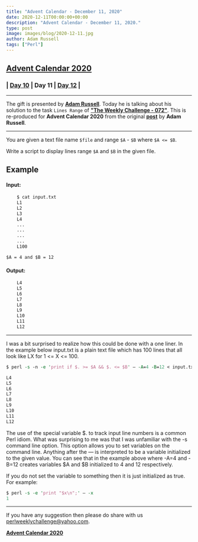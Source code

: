 ```yaml
---
title: "Advent Calendar - December 11, 2020"
date: 2020-12-11T00:00:00+00:00
description: "Advent Calendar - December 11, 2020."
type: post
image: images/blog/2020-12-11.jpg
author: Adam Russell
tags: ["Perl"]
---
```


## [**Advent Calendar 2020**](/blog/advent-calendar-2020)
### | [**Day 10**](/blog/advent-calendar-2020-12-10) | **Day 11** | [**Day 12**](/blog/advent-calendar-2020-12-12) |
***

The gift is presented by [**Adam Russell**](/blog/meet-the-champion-016). Today he is talking about his solution to the task `Lines Range` of **["The Weekly Challenge - 072"](/blog/perl-weekly-challenge-072)**. This is re-produced for **Advent Calendar 2020** from the original [**post**](https://adamcrussell.livejournal.com/16759.html) by **Adam Russell**.

***

You are given a text file name `$file` and range `$A` -  `$B` where `$A <= $B`.

Write a script to display lines range `$A` and `$B` in the given file.

## Example

#### Input:

```perl
    $ cat input.txt
    L1
    L2
    L3
    L4
    ...
    ...
    ...
    ...
    L100
```
    $A = 4 and $B = 12

#### Output:

```perl
    L4
    L5
    L6
    L7
    L8
    L9
    L10
    L11
    L12
```

***

I was a bit surprised to realize how this could be done with a one liner. In the example below input.txt is a plain text file which has 100 lines that all look like LX for 1 <= X <= 100.

```perl
$ perl -s -n -e 'print if $. >= $A && $. <= $B' — -A=4 -B=12 < input.txt

L4
L5
L6
L7
L8
L9
L10
L11
L12
```

The use of the special variable $. to track input line numbers is a common Perl idiom. What was surprising to me was that I was unfamiliar with the -s command line option. This option allows you to set variables on the command line. Anything after the — is interpreted to be a variable initialized to the given value. You can see that in the example above where -A=4 and -B=12 creates variables $A and $B initialized to 4 and 12 respectively.

If you do not set the variable to something then it is just initialized as true. For example:

```perl
$ perl -s -e 'print "$x\n";' — -x
1
```



***
If you have any suggestion then please do share with us <perlweeklychallenge@yahoo.com>.

[**Advent Calendar 2020**](/blog/advent-calendar-2020)
